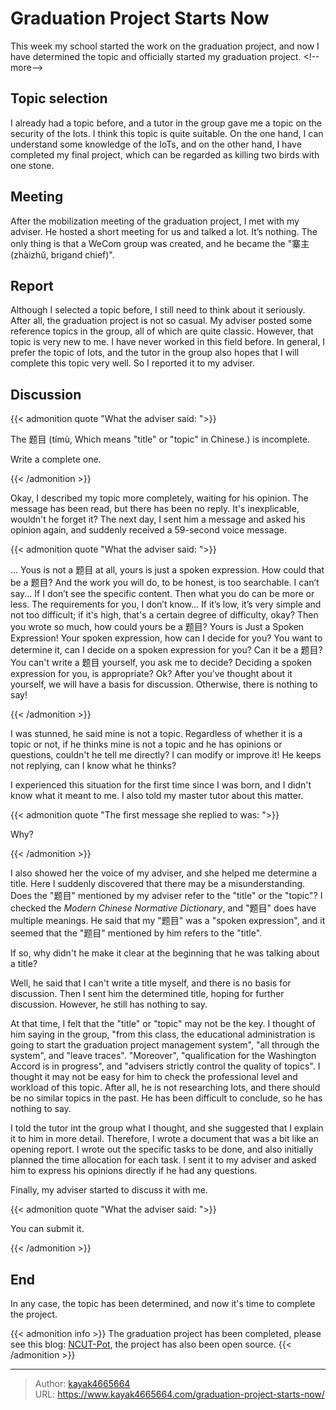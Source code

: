 # Graduation Project Starts Now


This week my school started the work on the graduation project, and now I have determined the topic and officially started my graduation project.
&lt;!--more--&gt;

## Topic selection

I already had a topic before, and a tutor in the group gave me a topic on the security of the Iots. I think this topic is quite suitable. On the one hand, I can understand some knowledge of the IoTs, and on the other hand, I have completed my final project, which can be regarded as killing two birds with one stone.

## Meeting

After the mobilization meeting of the graduation project, I met with my adviser. He hosted a short meeting for us and talked a lot. It’s nothing. The only thing is that a WeCom group was created, and he became the &#34;寨主 (zhàizhǔ, brigand chief)&#34;.

## Report

Although I selected a topic before, I still need to think about it seriously. After all, the graduation project is not so casual. My adviser posted some reference topics in the group, all of which are quite classic. However, that topic is very new to me. I have never worked in this field before. In general, I prefer the topic of Iots, and the tutor in the group also hopes that I will complete this topic very well. So I reported it to my adviser.

## Discussion

{{&lt; admonition quote &#34;What the adviser said: &#34;&gt;}}

The 题目 (tímù, Which means &#34;title&#34; or &#34;topic&#34; in Chinese.) is incomplete.

Write a complete one.

{{&lt; /admonition &gt;}}

Okay, I described my topic more completely, waiting for his opinion. The message has been read, but there has been no reply. It&#39;s inexplicable, wouldn&#39;t he forget it? The next day, I sent him a message and asked his opinion again, and suddenly received a 59-second voice message.

{{&lt; admonition quote &#34;What the adviser said: &#34;&gt;}}

... Yous is not a 题目 at all, yours is just a spoken expression. How could that be a 题目? And the work you will do, to be honest, is too searchable. I can’t say... If I don’t see the specific content. Then what you do can be more or less. The requirements for you, I don’t know... If it’s low, it’s very simple and not too difficult; if it&#39;s high, that&#39;s a certain degree of difficulty, okay? Then you wrote so much, how could yours be a 题目? Yours is Just a Spoken Expression! Your spoken expression, how can I decide for you? You want to determine it, can I decide on a spoken expression for you? Can it be a 题目? You can&#39;t write a 题目 yourself, you ask me to decide? Deciding a spoken expression for you, is appropriate? Ok? After you’ve thought about it yourself, we will have a basis for discussion. Otherwise, there is nothing to say!

{{&lt; /admonition &gt;}}

I was stunned, he said mine is not a topic. Regardless of whether it is a topic or not, if he thinks mine is not a topic and he has opinions or questions, couldn&#39;t he tell me directly? I can modify or improve it! He keeps not replying, can I know what he thinks?

I experienced this situation for the first time since I was born, and I didn&#39;t know what it meant to me. I also told my master tutor about this matter.

{{&lt; admonition quote &#34;The first message she replied to was: &#34;&gt;}}

Why?

{{&lt; /admonition &gt;}}

I also showed her the voice of my adviser, and she helped me determine a title. Here I suddenly discovered that there may be a misunderstanding. Does the &#34;题目&#34; mentioned by my adviser refer to the &#34;title&#34; or the &#34;topic&#34;? I checked the *Modern Chinese Normative Dictionary*, and &#34;题目&#34; does have multiple meanings. He said that my &#34;题目&#34; was a &#34;spoken expression&#34;, and it seemed that the &#34;题目&#34; mentioned by him refers to the &#34;title&#34;.

If so, why didn&#39;t he make it clear at the beginning that he was talking about a title?

Well, he said that I can&#39;t write a title myself, and there is no basis for discussion. Then I sent him the determined title, hoping for further discussion. However, he still has nothing to say.

At that time, I felt that the &#34;title&#34; or &#34;topic&#34; may not be the key. I thought of him saying in the group, &#34;from this class, the educational administration is going to start the graduation project management system&#34;, &#34;all through the system&#34;, and &#34;leave traces&#34;. &#34;Moreover&#34;, &#34;qualification for the Washington Accord is in progress&#34;, and &#34;advisers strictly control the quality of topics&#34;. I thought it may not be easy for him to check the professional level and workload of this topic. After all, he is not researching Iots, and there should be no similar topics in the past. He has been difficult to conclude, so he has nothing to say.

I told the tutor int the group what I thought, and she suggested that I explain it to him in more detail. Therefore, I wrote a document that was a bit like an opening report. I wrote out the specific tasks to be done, and also initially planned the time allocation for each task. I sent it to my adviser and asked him to express his opinions directly if he had any questions.

Finally, my adviser started to discuss it with me.

{{&lt; admonition quote &#34;What the adviser said: &#34;&gt;}}

You can submit it.

{{&lt; /admonition &gt;}}

## End

In any case, the topic has been determined, and now it&#39;s time to complete the project.

{{&lt; admonition info &gt;}}
The graduation project has been completed, please see this blog: [NCUT-Pot](https://www.kayak4665664.com/zh-cn/ncut-pot/), the project has also been open source.
{{&lt; /admonition &gt;}}

---

> Author: [kayak4665664](https://github.com/kayak4665664)  
> URL: https://www.kayak4665664.com/graduation-project-starts-now/  

